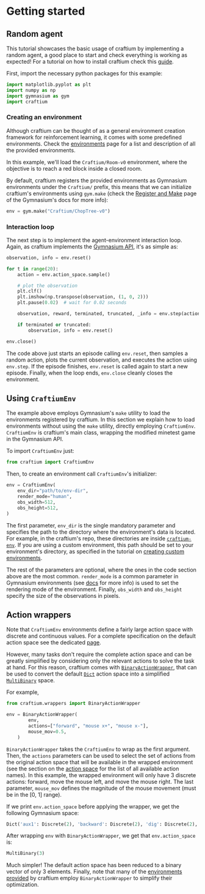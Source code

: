 # Getting started

## Random agent
This tutorial showcases the basic usage of craftium by implementing a random agent, a good place to start and check everything is working as expected! For a tutorial on how to install craftium check this [guide](./installation.md).

First, import the necessary python packages for this example:

```python
import matplotlib.pyplot as plt
import numpy as np
import gymnasium as gym
import craftium
```

### Creating an environment

Although craftium can be thought of as a general environment creation framework for reinforcement learning, it comes with some predefined environments. Check the [environments](./environments.md) page for a list and description of all the provided environments.

In this example, we'll load the `Craftium/Room-v0` environment, where the objective is to reach a red block inside a closed room.

By default, craftium registers the provided environments as Gymnasium environments under the `Craftium/` prefix, this means that we can initialize craftium's environments using `gym.make` (check the [Register and Make](https://gymnasium.farama.org/api/registry/#gymnasium.register) page of the Gymnasium's docs for more info):

```python
env = gym.make("Craftium/ChopTree-v0")
```

### Interaction loop

The next step is to implement the agent-environment interaction loop. Again, as craftium implements the [Gymnasium API](https://gymnasium.farama.org/api/env/), it's as simple as:

```python
observation, info = env.reset()

for t in range(20):
    action = env.action_space.sample()

    # plot the observation
    plt.clf()
    plt.imshow(np.transpose(observation, (1, 0, 2)))
    plt.pause(0.02)  # wait for 0.02 seconds

    observation, reward, terminated, truncated, _info = env.step(action)

    if terminated or truncated:
        observation, info = env.reset()

env.close()
```

The code above just starts an episode calling `env.reset`, then samples a random action, plots the current observation, and executes the action using `env.step`. If the episode finishes, `env.reset` is called again to start a new episode. Finally, when the loop ends, `env.close` cleanly closes the environment.

## Using `CraftiumEnv`

The example above employs Gymnasium's `make` utility to load the environments registered by craftium. In this section we explain how to load environments without using the `make` utility, directly employing `CraftiumEnv`. `CraftiumEnv` is craftium's main class, wrapping the modified minetest game in the Gymnasium API.

To import `CraftiumEnv` just:

```python
from craftium import CraftiumEnv
```

Then, to create an environment call `CraftiumEnv`'s initializer:

```python
env = CraftiumEnv(
    env_dir="path/to/env-dir",
    render_mode="human",
    obs_width=512,
    obs_height=512,
)
```

The first parameter, `env_dir` is the single mandatory parameter and specifies the path to the directory where the environment's data is located. For example, in the craftium's repo, these directories are inside [`craftium-env`](https://github.com/mikelma/craftium/tree/main/craftium-envs). If you are using a custom environment, this path should be set to your environment's directory, as specified in the tutorial on [creating custom environments](./creating-envs.md#using-the-custom-environment).

The rest of the parameters are optional, where the ones in the code section above are the most common. `render_mode` is a common parameter in Gymnasium environments (see [docs](https://gymnasium.farama.org/api/env/#gymnasium.Env.render) for more info) is used to set the rendering mode of the environment. Finally, `obs_width` and `obs_height` specify the size of the observations in pixels.

## Action wrappers

Note that `CraftiumEnv` environments define a fairly large action space with discrete and continuous values. For a complete specification on the default action space see the dedicated [page](./obs-and-acts.md#action-space).

However, many tasks don't require the complete action space and can be greatly simplified by considering only the relevant actions to solve the task at hand. For this reason, craftium comes with [`BinaryActionWrapper`](./reference.md), that can be used to convert the default [`Dict`](https://gymnasium.farama.org/api/spaces/composite/#dict) action space into a simplified [`MultiBinary`](https://gymnasium.farama.org/api/spaces/fundamental/#gymnasium.spaces.MultiBinary) space.

For example,

```python
from craftium.wrappers import BinaryActionWrapper

env = BinaryActionWrapper(
        env,
        actions=["forward", "mouse x+", "mouse x-"],
        mouse_mov=0.5,
    )
```

`BinaryActionWrapper` takes the `CraftiumEnv` to wrap as the first argument. Then, the `actions` parameters can be used to select the set of actions from the original action space that will be available in the wrapped environment (see the section on the [action space](./obs-and-acts.md#action-space) for the list of all available action names). In this example, the wrapped environment will only have 3 discrete actions: forward, move the mouse left, and move the mouse right. The last parameter, `mouse_mov` defines the magnitude of the mouse movement (must be in the [0, 1] range).

If we print `env.action_space` before applying the wrapper, we get the following Gymnasium space:
```python
Dict('aux1': Discrete(2), 'backward': Discrete(2), 'dig': Discrete(2), 'drop': Discrete(2), 'forward': Discrete(2), 'inventory': Discrete(2), 'jump': Discrete(2), 'left': Discrete(2), 'mouse': Box(-1.0, 1.0, (2,), float32), 'place': Discrete(2), 'right': Discrete(2), 'slot_1': Discrete(2), 'slot_2': Discrete(2), 'slot_3': Discrete(2), 'slot_4': Discrete(2), 'slot_5': Discrete(2), 'slot_6': Discrete(2), 'slot_7': Discrete(2), 'slot_8': Discrete(2), 'slot_9': Discrete(2), 'sneak': Discrete(2), 'zoom': Discrete(2))
```

After wrapping `env` with `BinaryActionWrapper`, we get that `env.action_space` is:
```python
MultiBinary(3)
```

Much simpler! The default action space has been reduced to a binary vector of only 3 elements. Finally, note that many of the [environments provided](./environments.md) by craftium employ `BinaryActionWrapper` to simplify their optimization.
